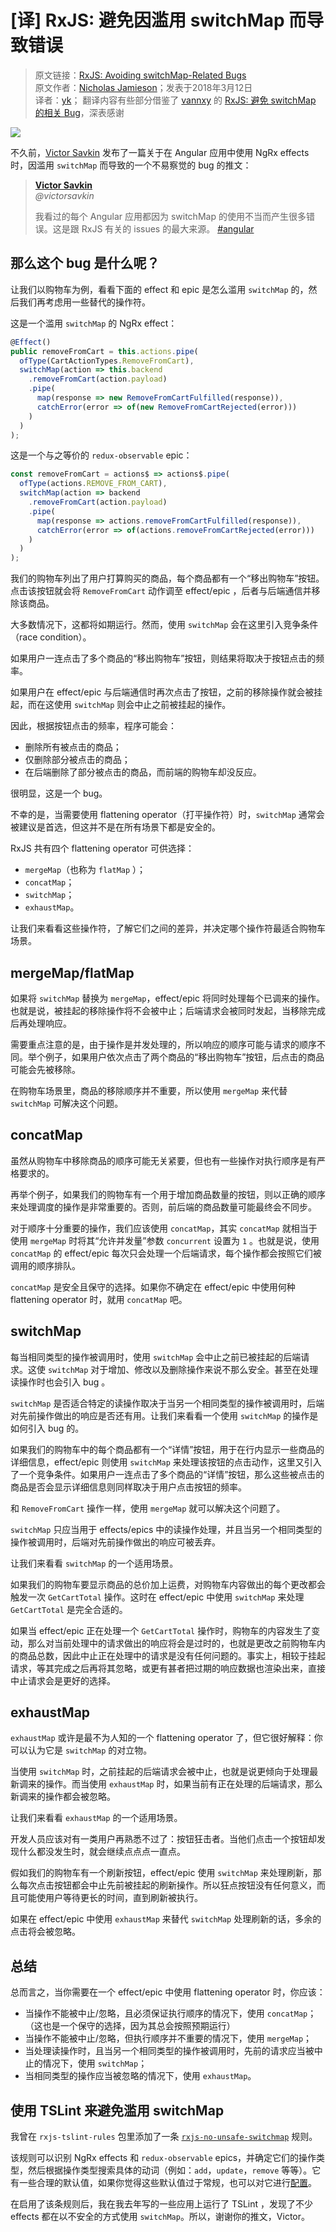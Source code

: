 # [译] RxJS: 避免因滥用 switchMap 而导致错误

> 原文链接：[RxJS: Avoiding switchMap-Related Bugs](https://blog.angularindepth.com/switchmap-bugs-b6de69155524)<br/>
> 原文作者：[Nicholas Jamieson](https://blog.angularindepth.com/@cartant)；发表于2018年3月12日<br/>
> 译者：[yk](https://github.com/m8524769)；
> 翻译内容有些部分借鉴了 [vannxy](https://link.zhihu.com/?target=https%3A//github.com/vaanxy) 的 [RxJS: 避免 switchMap 的相关 Bug](https://zhuanlan.zhihu.com/p/55199532)，深表感谢

![](assets/1_azsyvu2XzTLbL27PerCnJA.jpeg)

不久前，[Victor Savkin](https://medium.com/@vsavkin) 发布了一篇关于在 Angular 应用中使用 NgRx effects 时，因滥用 `switchMap` 而导致的一个不易察觉的 bug 的推文：

> [**Victor Savkin**](https://twitter.com/victorsavkin)<br/>
> _@victorsavkin_
>
> 我看过的每个 Angular 应用都因为 switchMap 的使用不当而产生很多错误。这是跟 RxJS 有关的 issues 的最大来源。 [#angular](https://twitter.com/hashtag/angular?src=hash)

## 那么这个 bug 是什么呢？

让我们以购物车为例，看看下面的 effect 和 epic 是怎么滥用 `switchMap` 的，然后我们再考虑用一些替代的操作符。

这是一个滥用 `switchMap` 的 NgRx effect：

```typescript
@Effect()
public removeFromCart = this.actions.pipe(
  ofType(CartActionTypes.RemoveFromCart),
  switchMap(action => this.backend
    .removeFromCart(action.payload)
    .pipe(
      map(response => new RemoveFromCartFulfilled(response)),
      catchError(error => of(new RemoveFromCartRejected(error)))
    )
  )
);
```

这是一个与之等价的 `redux-observable` epic：

```typescript
const removeFromCart = actions$ => actions$.pipe(
  ofType(actions.REMOVE_FROM_CART),
  switchMap(action => backend
    .removeFromCart(action.payload)
    .pipe(
      map(response => actions.removeFromCartFulfilled(response)),
      catchError(error => of(actions.removeFromCartRejected(error)))
    )
  )
);
```

我们的购物车列出了用户打算购买的商品，每个商品都有一个“移出购物车”按钮。点击该按钮就会将 `RemoveFromCart` 动作调至 effect/epic ，后者与后端通信并移除该商品。

大多数情况下，这都将如期运行。然而，使用 `switchMap` 会在这里引入竞争条件（race condition）。

如果用户一连点击了多个商品的“移出购物车”按钮，则结果将取决于按钮点击的频率。

如果用户在 effect/epic 与后端通信时再次点击了按钮，之前的移除操作就会被挂起，而在这使用 `switchMap` 则会中止之前被挂起的操作。

因此，根据按钮点击的频率，程序可能会：

- 删除所有被点击的商品；
- 仅删除部分被点击的商品；
- 在后端删除了部分被点击的商品，而前端的购物车却没反应。

很明显，这是一个 bug。

不幸的是，当需要使用 flattening operator（打平操作符）时，`switchMap` 通常会被建议是首选，但这并不是在所有场景下都是安全的。

RxJS 共有四个 flattening operator 可供选择：

- `mergeMap`（也称为 `flatMap` ）；
- `concatMap`；
- `switchMap`；
- `exhaustMap`。

让我们来看看这些操作符，了解它们之间的差异，并决定哪个操作符最适合购物车场景。

## mergeMap/flatMap

如果将 `switchMap` 替换为 `mergeMap`，effect/epic 将同时处理每个已调来的操作。也就是说，被挂起的移除操作将不会被中止；后端请求会被同时发起，当移除完成后再处理响应。

需要重点注意的是，由于操作是并发处理的，所以响应的顺序可能与请求的顺序不同。举个例子，如果用户依次点击了两个商品的“移出购物车”按钮，后点击的商品可能会先被移除。

在购物车场景里，商品的移除顺序并不重要，所以使用 `mergeMap` 来代替 `switchMap` 可解决这个问题。

## concatMap

虽然从购物车中移除商品的顺序可能无关紧要，但也有一些操作对执行顺序是有严格要求的。

再举个例子，如果我们的购物车有一个用于增加商品数量的按钮，则以正确的顺序来处理调度的操作是非常重要的。否则，前后端的商品数量可能最终会不同步。

对于顺序十分重要的操作，我们应该使用 `concatMap`，其实 `concatMap` 就相当于使用 `mergeMap` 时将其“允许并发量”参数 `concurrent` 设置为 `1` 。也就是说，使用 `concatMap` 的 effect/epic 每次只会处理一个后端请求，每个操作都会按照它们被调用的顺序排队。

`concatMap` 是安全且保守的选择。如果你不确定在 effect/epic 中使用何种 flattening operator 时，就用 `concatMap` 吧。

## switchMap

每当相同类型的操作被调用时，使用 `switchMap` 会中止之前已被挂起的后端请求。这使 `switchMap` 对于增加、修改以及删除操作来说不那么安全。甚至在处理读操作时也会引入 bug 。

`switchMap` 是否适合特定的读操作取决于当另一个相同类型的操作被调用时，后端对先前操作做出的响应是否还有用。让我们来看看一个使用 `switchMap` 的操作是如何引入 bug 的。

如果我们的购物车中的每个商品都有一个“详情”按钮，用于在行内显示一些商品的详细信息，effect/epic 则使用 `switchMap` 来处理该按钮的点击动作，这里又引入了一个竞争条件。如果用户一连点击了多个商品的“详情”按钮，那么这些被点击的商品是否会显示详细信息则同样取决于用户点击按钮的频率。

和 `RemoveFromCart` 操作一样，使用 `mergeMap` 就可以解决这个问题了。

`switchMap` 只应当用于 effects/epics 中的读操作处理，并且当另一个相同类型的操作被调用时，后端对先前操作做出的响应可被丢弃。

让我们来看看 `switchMap` 的一个适用场景。

如果我们的购物车要显示商品的总价加上运费，对购物车内容做出的每个更改都会触发一次 `GetCartTotal` 操作。这时在 effect/epic 中使用 `switchMap` 来处理 `GetCartTotal` 是完全合适的。

如果当 effect/epic 正在处理一个 `GetCartTotal` 操作时，购物车的内容发生了变动，那么对当前处理中的请求做出的响应将会是过时的，也就是更改之前购物车内的商品总数，因此中止正在处理中的请求是没有任何问题的。事实上，相较于挂起请求，等其完成之后再将其忽略，或更有甚者把过期的响应数据也渲染出来，直接中止请求会是更好的选择。

## exhaustMap

`exhaustMap` 或许是最不为人知的一个 flattening operator 了，但它很好解释：你可以认为它是 `switchMap` 的对立物。

当使用 `switchMap` 时，之前挂起的后端请求会被中止，也就是说更倾向于处理最新调来的操作。而当使用 `exhaustMap` 时，如果当前有正在处理的后端请求，那么新调来的操作都会被忽略。

让我们来看看 `exhaustMap` 的一个适用场景。

开发人员应该对有一类用户再熟悉不过了：按钮狂击者。当他们点击一个按钮却发现什么都没发生时，就会继续点点点一直点。

假如我们的购物车有一个刷新按钮，effect/epic 使用 `switchMap` 来处理刷新，那么每次点击按钮都会中止先前被挂起的刷新操作。所以狂点按钮没有任何意义，而且可能使用户等待更长的时间，直到刷新被执行。

如果在 effect/epic 中使用 `exhaustMap` 来替代 `switchMap` 处理刷新的话，多余的点击将会被忽略。

## 总结

总而言之，当你需要在一个 effect/epic 中使用 flattening operator 时，你应该：

- 当操作不能被中止/忽略，且必须保证执行顺序的情况下，使用 `concatMap`；（这也是一个保守的选择，因为其总会按照预期运行）
- 当操作不能被中止/忽略，但执行顺序并不重要的情况下，使用 `mergeMap`；
- 当处理读操作时，且当另一个相同类型的操作被调用时，先前的请求应当被中止的情况下，使用 `switchMap`；
- 当相同类型的操作应当被忽略的情况下，使用 `exhaustMap`。

## 使用 TSLint 来避免滥用 switchMap

我曾在 `rxjs-tslint-rules` 包里添加了一条 [`rxjs-no-unsafe-switchmap`](https://github.com/cartant/rxjs-tslint-rules) 规则。

该规则可以识别 NgRx effects 和 `redux-observable` epics，并确定它们的操作类型，然后根据操作类型搜索具体的动词（例如：`add`，`update`，`remove` 等等）。它有一些合理的默认值，如果你觉得这些默认值过于常规，也可以对它进行[配置](https://github.com/cartant/rxjs-tslint-rules#rxjs-no-unsafe-switchmap)。

在启用了该条规则后，我在我去年写的一些应用上运行了 TSLint ，发现了不少 effects 都在以不安全的方式使用 `switchMap`。所以，谢谢你的推文，Victor。
